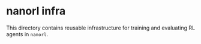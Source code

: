 # nanorl infra

This directory contains reusable infrastructure for training and evaluating RL agents in `nanorl`.
